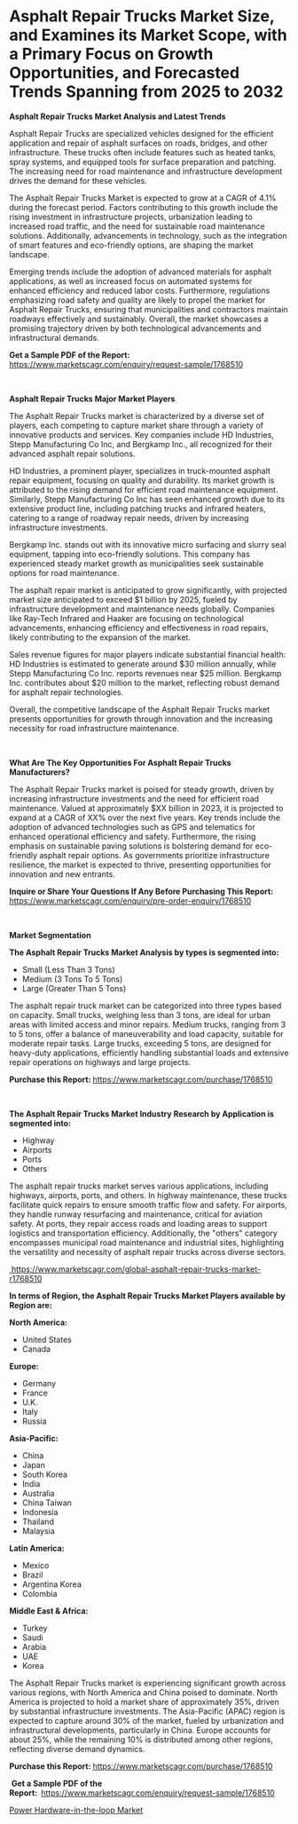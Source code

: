 <p><h1>Asphalt Repair Trucks Market Size, and Examines its Market Scope, with a Primary Focus on Growth Opportunities, and Forecasted Trends Spanning from 2025 to 2032</h1></p><p><strong>Asphalt Repair Trucks Market Analysis and Latest Trends</strong></p>
<p><p>Asphalt Repair Trucks are specialized vehicles designed for the efficient application and repair of asphalt surfaces on roads, bridges, and other infrastructure. These trucks often include features such as heated tanks, spray systems, and equipped tools for surface preparation and patching. The increasing need for road maintenance and infrastructure development drives the demand for these vehicles. </p><p>The Asphalt Repair Trucks Market is expected to grow at a CAGR of 4.1% during the forecast period. Factors contributing to this growth include the rising investment in infrastructure projects, urbanization leading to increased road traffic, and the need for sustainable road maintenance solutions. Additionally, advancements in technology, such as the integration of smart features and eco-friendly options, are shaping the market landscape. </p><p>Emerging trends include the adoption of advanced materials for asphalt applications, as well as increased focus on automated systems for enhanced efficiency and reduced labor costs. Furthermore, regulations emphasizing road safety and quality are likely to propel the market for Asphalt Repair Trucks, ensuring that municipalities and contractors maintain roadways effectively and sustainably. Overall, the market showcases a promising trajectory driven by both technological advancements and infrastructural demands.</p></p>
<p><strong>Get a Sample PDF of the Report:&nbsp;</strong> <a href="https://www.marketscagr.com/enquiry/request-sample/1768510?utm_campaign=2991&utm_medium=2&utm_source=Github&utm_content=ia&utm_term=31032025&utm_id=asphalt-repair-trucks">https://www.marketscagr.com/enquiry/request-sample/1768510</a></p>
<p>&nbsp;</p>
<p><strong>Asphalt Repair Trucks Major Market Players</strong></p>
<p><p>The Asphalt Repair Trucks market is characterized by a diverse set of players, each competing to capture market share through a variety of innovative products and services. Key companies include HD Industries, Stepp Manufacturing Co Inc, and Bergkamp Inc., all recognized for their advanced asphalt repair solutions.</p><p>HD Industries, a prominent player, specializes in truck-mounted asphalt repair equipment, focusing on quality and durability. Its market growth is attributed to the rising demand for efficient road maintenance equipment. Similarly, Stepp Manufacturing Co Inc has seen enhanced growth due to its extensive product line, including patching trucks and infrared heaters, catering to a range of roadway repair needs, driven by increasing infrastructure investments.</p><p>Bergkamp Inc. stands out with its innovative micro surfacing and slurry seal equipment, tapping into eco-friendly solutions. This company has experienced steady market growth as municipalities seek sustainable options for road maintenance.</p><p>The asphalt repair market is anticipated to grow significantly, with projected market size anticipated to exceed $1 billion by 2025, fueled by infrastructure development and maintenance needs globally. Companies like Ray-Tech Infrared and Haaker are focusing on technological advancements, enhancing efficiency and effectiveness in road repairs, likely contributing to the expansion of the market.</p><p>Sales revenue figures for major players indicate substantial financial health: HD Industries is estimated to generate around $30 million annually, while Stepp Manufacturing Co Inc. reports revenues near $25 million. Bergkamp Inc. contributes about $20 million to the market, reflecting robust demand for asphalt repair technologies.</p><p>Overall, the competitive landscape of the Asphalt Repair Trucks market presents opportunities for growth through innovation and the increasing necessity for road infrastructure maintenance.</p></p>
<p>&nbsp;</p>
<p><strong>What Are The Key Opportunities For Asphalt Repair Trucks Manufacturers?</strong></p>
<p><p>The Asphalt Repair Trucks market is poised for steady growth, driven by increasing infrastructure investments and the need for efficient road maintenance. Valued at approximately $XX billion in 2023, it is projected to expand at a CAGR of XX% over the next five years. Key trends include the adoption of advanced technologies such as GPS and telematics for enhanced operational efficiency and safety. Furthermore, the rising emphasis on sustainable paving solutions is bolstering demand for eco-friendly asphalt repair options. As governments prioritize infrastructure resilience, the market is expected to thrive, presenting opportunities for innovation and new entrants.</p></p>
<p><strong>Inquire or Share Your Questions If Any Before Purchasing This Report:</strong> <a href="https://www.marketscagr.com/enquiry/pre-order-enquiry/1768510?utm_campaign=2991&utm_medium=2&utm_source=Github&utm_content=ia&utm_term=31032025&utm_id=asphalt-repair-trucks">https://www.marketscagr.com/enquiry/pre-order-enquiry/1768510</a></p>
<p>&nbsp;</p>
<p><strong>Market Segmentation</strong></p>
<p><strong>The Asphalt Repair Trucks Market Analysis by types is segmented into:</strong></p>
<p><ul><li>Small (Less Than 3 Tons)</li><li>Medium (3 Tons To 5 Tons)</li><li>Large (Greater Than 5 Tons)</li></ul></p>
<p><p>The asphalt repair truck market can be categorized into three types based on capacity. Small trucks, weighing less than 3 tons, are ideal for urban areas with limited access and minor repairs. Medium trucks, ranging from 3 to 5 tons, offer a balance of maneuverability and load capacity, suitable for moderate repair tasks. Large trucks, exceeding 5 tons, are designed for heavy-duty applications, efficiently handling substantial loads and extensive repair operations on highways and large projects.</p></p>
<p><strong>Purchase this Report:&nbsp;</strong><a href="https://www.marketscagr.com/purchase/1768510?utm_campaign=2991&utm_medium=2&utm_source=Github&utm_content=ia&utm_term=31032025&utm_id=asphalt-repair-trucks">https://www.marketscagr.com/purchase/1768510</a></p>
<p>&nbsp;</p>
<p><strong>The Asphalt Repair Trucks Market Industry Research by Application is segmented into:</strong></p>
<p><ul><li>Highway</li><li>Airports</li><li>Ports</li><li>Others</li></ul></p>
<p><p>The asphalt repair trucks market serves various applications, including highways, airports, ports, and others. In highway maintenance, these trucks facilitate quick repairs to ensure smooth traffic flow and safety. For airports, they handle runway resurfacing and maintenance, critical for aviation safety. At ports, they repair access roads and loading areas to support logistics and transportation efficiency. Additionally, the "others" category encompasses municipal road maintenance and industrial sites, highlighting the versatility and necessity of asphalt repair trucks across diverse sectors.</p></p>
<p><a href="https://www.marketscagr.com/global-asphalt-repair-trucks-market-r1768510?utm_campaign=2991&utm_medium=2&utm_source=Github&utm_content=ia&utm_term=31032025&utm_id=asphalt-repair-trucks">&nbsp;https://www.marketscagr.com/global-asphalt-repair-trucks-market-r1768510</a></p>
<p><strong>In terms of Region, the Asphalt Repair Trucks Market Players available by Region are:</strong></p>
<p>
    <p> <strong> North America: </strong>
        <ul>
            <li>United States</li>
            <li>Canada</li>
        </ul>
        </p> 
    <p> <strong> Europe: </strong>
        <ul>
            <li>Germany</li>
            <li>France</li>
            <li>U.K.</li>
            <li>Italy</li>
            <li>Russia</li>
        </ul>
        </p> 
    <p> <strong> Asia-Pacific: </strong>
        <ul>
            <li>China</li>
            <li>Japan</li>
            <li>South Korea</li>
            <li>India</li>
            <li>Australia</li>
            <li>China Taiwan</li>
            <li>Indonesia</li>
            <li>Thailand</li>
            <li>Malaysia</li>
        </ul>
        </p> 
    <p> <strong> Latin America: </strong>
        <ul>
            <li>Mexico</li>
            <li>Brazil</li>
            <li>Argentina Korea</li>
            <li>Colombia</li>
        </ul>
        </p> 
    <p> <strong> Middle East & Africa: </strong>
        <ul>
            <li>Turkey</li>
            <li>Saudi</li>
            <li>Arabia</li>
            <li>UAE</li>
            <li>Korea</li>
        </ul>
    </p>
    </p>
<p><p>The Asphalt Repair Trucks market is experiencing significant growth across various regions, with North America and China poised to dominate. North America is projected to hold a market share of approximately 35%, driven by substantial infrastructure investments. The Asia-Pacific (APAC) region is expected to capture around 30% of the market, fueled by urbanization and infrastructural developments, particularly in China. Europe accounts for about 25%, while the remaining 10% is distributed among other regions, reflecting diverse demand dynamics.</p></p>
<p><strong>Purchase this Report: </strong><a href="https://www.marketscagr.com/purchase/1768510?utm_campaign=2991&utm_medium=2&utm_source=Github&utm_content=ia&utm_term=31032025&utm_id=asphalt-repair-trucks">https://www.marketscagr.com/purchase/1768510</a></p>
<p>&nbsp;<strong>Get a Sample PDF of the Report:&nbsp;&nbsp;</strong><a href="https://www.marketscagr.com/enquiry/request-sample/1768510?utm_campaign=2991&utm_medium=2&utm_source=Github&utm_content=ia&utm_term=31032025&utm_id=asphalt-repair-trucks">https://www.marketscagr.com/enquiry/request-sample/1768510</a></p>
<p><strong></strong></p>
<p><p><a href="https://github.com/saaindosya/Market-Research-Report-List-1/blob/main/power-hardware-in-the-loop-market.md?utm_campaign=2991&utm_medium=2&utm_source=Github&utm_content=ia&utm_term=31032025&utm_id=asphalt-repair-trucks">Power Hardware-in-the-loop Market</a></p></p>